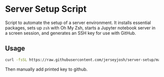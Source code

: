 # Server Setup Script

Script to automate the setup of a server environment. It installs essential packages, sets up `zsh` with Oh My Zsh, starts a Jupyter notebook server in a screen session, and generates an SSH key for use with GitHub.

## Usage

   ```bash
   curl -fsSL https://raw.githubusercontent.com/jerseyjosh/server-setup/main/install.sh | bash
   ```
Then manually add printed key to github.
